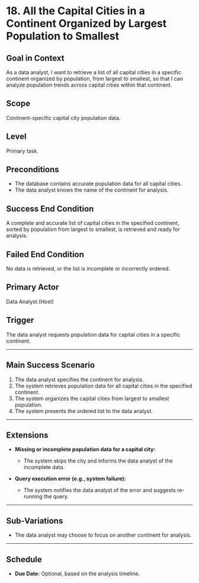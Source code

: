 # 18. All the Capital Cities in a Continent Organized by Largest Population to Smallest

## Goal in Context
As a data analyst, I want to retrieve a list of all capital cities in a specific continent organized by population, from largest to smallest, so that I can analyze population trends across capital cities within that continent.

## Scope
Continent-specific capital city population data.

## Level
Primary task.

## Preconditions
- The database contains accurate population data for all capital cities.
- The data analyst knows the name of the continent for analysis.

## Success End Condition
A complete and accurate list of capital cities in the specified continent, sorted by population from largest to smallest, is retrieved and ready for analysis.

## Failed End Condition
No data is retrieved, or the list is incomplete or incorrectly ordered.

## Primary Actor
Data Analyst.(Host)

## Trigger
The data analyst requests population data for capital cities in a specific continent.

---

## Main Success Scenario

1. The data analyst specifies the continent for analysis.
2. The system retrieves population data for all capital cities in the specified continent.
3. The system organizes the capital cities from largest to smallest population.
4. The system presents the ordered list to the data analyst.

---

## Extensions

- **Missing or incomplete population data for a capital city:**
    - The system skips the city and informs the data analyst of the incomplete data.

- **Query execution error (e.g., system failure):**
    - The system notifies the data analyst of the error and suggests re-running the query.

---

## Sub-Variations
- The data analyst may choose to focus on another continent for analysis.

---

## Schedule
- **Due Date:** Optional, based on the analysis timeline.
